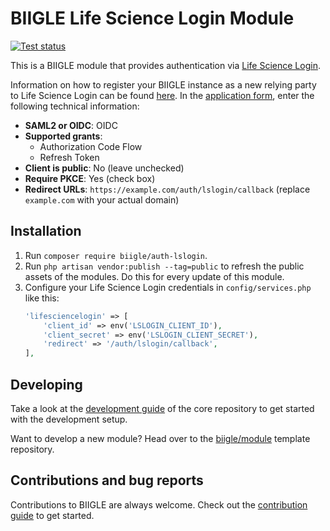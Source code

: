 # BIIGLE Life Science Login Module

[![Test status](https://github.com/biigle/auth-lslogin/workflows/Tests/badge.svg)](https://github.com/biigle/auth-lslogin/actions?query=workflow%3ATests)

This is a BIIGLE module that provides authentication via [Life Science Login](https://lifescience-ri.eu/ls-login/).

Information on how to register your BIIGLE instance as a new relying party to Life Science Login can be found [here](https://lifescience-ri.eu/ls-login/relying-parties/how-to-register-and-integrate-a-relying-party-to-ls-login.html). In the [application form](https://webapp.aai.lifescience-ri.eu/sp_request), enter the following technical information:

- **SAML2 or OIDC**: OIDC
- **Supported grants**:
   - Authorization Code Flow
   - Refresh Token
- **Client is public**: No (leave unchecked)
- **Require PKCE**: Yes (check box)
- **Redirect URLs**: `https://example.com/auth/lslogin/callback` (replace `example.com` with your actual domain)

## Installation

1. Run `composer require biigle/auth-lslogin`.
2. Run `php artisan vendor:publish --tag=public` to refresh the public assets of the modules. Do this for every update of this module.
3. Configure your Life Science Login credentials in `config/services.php` like this:
   ```php
   'lifesciencelogin' => [
       'client_id' => env('LSLOGIN_CLIENT_ID'),
       'client_secret' => env('LSLOGIN_CLIENT_SECRET'),
       'redirect' => '/auth/lslogin/callback',
   ],
   ```

## Developing

Take a look at the [development guide](https://github.com/biigle/core/blob/master/DEVELOPING.md) of the core repository to get started with the development setup.

Want to develop a new module? Head over to the [biigle/module](https://github.com/biigle/module) template repository.

## Contributions and bug reports

Contributions to BIIGLE are always welcome. Check out the [contribution guide](https://github.com/biigle/core/blob/master/CONTRIBUTING.md) to get started.
